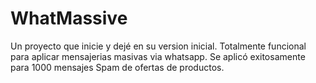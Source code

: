 # WhatMassive 

Un proyecto que inicie y dejé en su version inicial. Totalmente funcional para aplicar mensajerias masivas via whatsapp. Se aplicó exitosamente para 1000 mensajes Spam de ofertas de productos.
